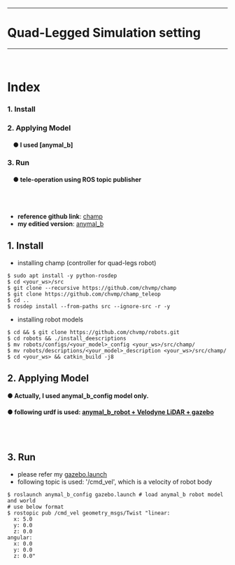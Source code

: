 ***
# Quad-Legged Simulation setting

***
<br>

# Index
<!--
### 1. Prerequisites
####    &nbsp;&nbsp;&nbsp;&nbsp;● LCM
####    &nbsp;&nbsp;&nbsp;&nbsp;● Boost
####    &nbsp;&nbsp;&nbsp;&nbsp;● CMake
####    &nbsp;&nbsp;&nbsp;&nbsp;● unitree_legged_sdk
####    &nbsp;&nbsp;&nbsp;&nbsp;● aliengo_sdk
-->
### 1. Install
### 2. Applying Model
####    &nbsp;&nbsp;&nbsp;&nbsp;● I used [anymal_b]
### 3. Run
####    &nbsp;&nbsp;&nbsp;&nbsp;● tele-operation using ROS topic publisher 
<br><br>
+ **reference github link**: [champ](https://github.com/chvmp/champ)
+ **my editied version**: [anymal_b](https://drive.google.com/drive/folders/11nySEjjSm7MpKuuOReOjIEwBADCTAIYq?usp=sharing)

<!--
## 1. Prerequisites
### ● LCM (>= 1.4.0)
```
$ git clone https://github.com/lcm-proj/lcm.git 
$ mkdir build && cd build
$ cmake.. && make
$ sudo make install
```
### ● Boost (>= 1.5.4)
you already had satisfied this through installing ROS

### ● CMake (>= 2.8.3)
you already had satisfied this through installing ROS

### ● unitree_legged_sdk
+ LCM, Boost, CMake must be installed before installing this
```
$ git clone https://github.com/unitreerobotics/unitree_legged_sdk.git
$ cd unitree_legged_sdk && mkdir build && cd build
$ cmake ../ && make
```

### ● aliengo_sdk
+ LCM, Boost, CMake must be installed before installing this
```
$ git clone https://github.com/unitreerobotics/aliengo_sdk.git
$ cd aliengo_sdk && mkdir build && cd build
$ cmake ../ && make
```
<br><br>
-->

## 1. Install
+ installing champ (controller for quad-legs robot)
```
$ sudo apt install -y python-rosdep
$ cd <your_ws>/src
$ git clone --recursive https://github.com/chvmp/champ
$ git clone https://github.com/chvmp/champ_teleop
$ cd ..
$ rosdep install --from-paths src --ignore-src -r -y
```

+ installing robot models
```
$ cd && $ git clone https://github.com/chvmp/robots.git
$ cd robots && ./install_deescriptions
$ mv robots/configs/<your_model>_config <your_ws>/src/champ/
$ mv robots/descriptions/<your_model>_description <your_ws>/src/champ/
$ cd <your_ws> && catkin_build -j8
```


## 2. Applying Model
#### ● Actually, I used anymal_b_config model only.
#### ● following urdf is used: [anymal_b_robot + Velodyne LiDAR + gazebo ](anymal_b_base/config/urdf/anymal_lidar_imu.urdf)
<br><br>

## 3. Run
+ please refer my [gazebo.launch](https://github.com/zinuok/quadlegs/blob/main/gazebo.launch)
+ following topic is used: '/cmd_vel', which is a velocity of robot body
```
$ roslaunch anymal_b_config gazebo.launch # load anymal_b robot model and world
# use below format
$ rostopic pub /cmd_vel geometry_msgs/Twist "linear:
  x: 5.0
  y: 0.0
  z: 0.0
angular:
  x: 0.0
  y: 0.0
  z: 0.0"
```

